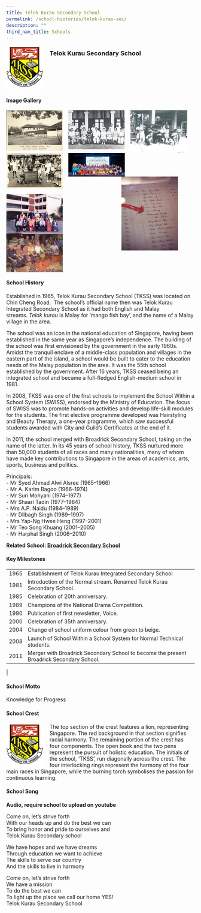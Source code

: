 ```yaml
---
title: Telok Kurau Secondary School
permalink: /school-histories/telok-kurau-sec/
description: ""
third_nav_title: Schools
---
```

<img src="/images/telokkurausec1.jpg" style="width:20%;margin-right:15px;" align = "left">

### **Telok Kurau Secondary School**

<br clear="left">

#### **Image Gallery**

<p><a href="https://staging.d1yxymztqoj7qn.amplifyapp.com/images/telokkurausec2.jpg">  
<img src="/images/telokkurausec2.jpg" style="width:30%;margin-right:15px;" align = "left">
</a></p>

<p><a href="https://staging.d1yxymztqoj7qn.amplifyapp.com/images/telokkurausec3.jpg">  
<img src="/images/telokkurausec3.jpg" style="width:30%;margin-right:15px;" align = "left">
</a></p>

<p><a href="https://staging.d1yxymztqoj7qn.amplifyapp.com/images/telokkurausec4.jpg">  
<img src="/images/telokkurausec4.jpg" style="width:30%;margin-right:15px;" align = "left">
</a></p>

<p><a href="https://staging.d1yxymztqoj7qn.amplifyapp.com/images/telokkurausec5.jpg">  
<img src="/images/telokkurausec5.jpg" style="width:30%;margin-right:15px;" align = "left">
</a></p>

<p><a href="https://staging.d1yxymztqoj7qn.amplifyapp.com/images/telokkurausec6.jpg">  
<img src="/images/telokkurausec6.jpg" style="width:30%;margin-right:15px;" align = "left">
</a></p>

<p><a href="https://staging.d1yxymztqoj7qn.amplifyapp.com/images/telokkurausec7.jpg">  
<img src="/images/telokkurausec7.jpg" style="width:30%;margin-right:45px;" align = "right">
</a></p>

<br clear="left">

<p><a href="https://staging.d1yxymztqoj7qn.amplifyapp.com/images/telokkurausec8.jpg">  
<img src="/images/telokkurausec8.jpg" style="width:30%;margin-right:15px;" align = "left">
</a></p>

<p><a href="https://staging.d1yxymztqoj7qn.amplifyapp.com/images/telokkurausec9.jpg">  
<img src="/images/telokkurausec9.jpg" style="width:30%;margin-right:15px;" align = "left">
</a></p>

<br clear="left">

#### **School History**
Established in 1965, Telok Kurau Secondary School (TKSS) was located on Chin Cheng Road.  The school’s official name then was Telok Kurau Integrated Secondary School as it had both English and Malay streams. _Telok kurau_ is Malay for ‘mango fish bay’, and the name of a Malay village in the area.

The school was an icon in the national education of Singapore, having been established in the same year as Singapore’s independence. The building of the school was first envisioned by the government in the early 1960s. Amidst the tranquil enclave of a middle-class population and villages in the eastern part of the island, a school would be built to cater to the education needs of the Malay population in the area. It was the 55th school established by the government. After 16 years, TKSS ceased being an integrated school and became a full-fledged English-medium school in 1981.

In 2008, TKSS was one of the first schools to implement the School Within a School System (SWISS), endorsed by the Ministry of Education. The focus of SWISS was to promote hands-on activities and develop life-skill modules for the students. The first elective programme developed was Hairstyling and Beauty Therapy, a one-year programme, which saw successful students awarded with City and Guild’s Certificates at the end of it.

In 2011, the school merged with Broadrick Secondary School, taking on the name of the latter. In its 45 years of school history, TKSS nurtured more than 50,000 students of all races and many nationalities, many of whom have made key contributions to Singapore in the areas of academics, arts, sports, business and politics.

Principals:<br>
\- Mr Syed Ahmad Alwi Alsree (1965–1966)<br>
\- Mr A. Karim Bagoo (1966–1974)<br>
\- Mr Suri Mohyani (1974–1977)<br>
\- Mr Shaari Tadin (1977–1984)<br>
\- Mrs A.P. Naidu (1984–1989)<br>
\- Mr Dilbagh Singh (1989–1997)<br>
\- Mrs Yap-Ng Hwee Heng (1997–2001)<br>
\- Mr Teo Song Khuang (2001–2005)<br>
\- Mr Harphal Singh (2006–2010)

**Related School: [Broadrick Secondary School](https://staging.d1yxymztqoj7qn.amplifyapp.com/school-histories/broadrick-sec/)**

#### **Key Milestones**

|  |  |
|:---:|---|
| 1965 | Establishment of Telok Kurau Integrated Secondary School |
| 1981 | Introduction of the Normal stream. Renamed Telok Kurau Secondary School. |
| 1985 | Celebration of 20th anniversary. |
| 1989 | Champions of the National Drama Competition. |
| 1990 | Publication of first newsletter, Voice. |
| 2000 | Celebration of 35th anniversary. |
| 2004 | Change of school uniform colour from green to beige. |
| 2008 | Launch of School Within a School System for Normal Technical students. |
| 2011 | Merger with Broadrick Secondary School to become the present Broadrick Secondary School. |
|

#### **School Motto**
Knowledge for Progress

#### **School Crest**
<img src="/images/telokkurausec1.jpg" style="width:20%;margin-right:15px;" align = "left">

The top section of the crest features a lion, representing Singapore. The red background in that section signifies racial harmony. The remaining portion of the crest has four components. The open book and the two pens represent the pursuit of holistic education. The initials of the school, ‘TKSS’, run diagonally across the crest. The four interlocking rings represent the harmony of the four main races in Singapore, while the burning torch symbolises the passion for continuous learning.

#### **School Song**
**Audio, require school to upload on youtube**

Come on, let’s strive forth<br>
With our heads up and do the best we can<br>
To bring honor and pride to ourselves and<br>
Telok Kurau Secondary school

We have hopes and we have dreams<br>
Through education we want to achieve<br>
The skills to serve our country<br>
And the skills to live in harmony

Come on, let’s strive forth<br>
We have a mission<br>
To do the best we can<br>
To light up the place we call our home YES!<br>
Telok Kurau Secondary School